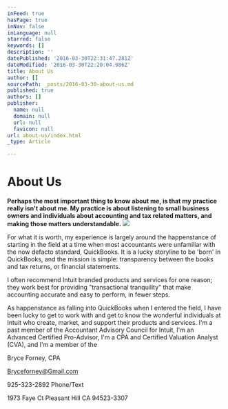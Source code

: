 ```yaml
---
inFeed: true
hasPage: true
inNav: false
inLanguage: null
starred: false
keywords: []
description: ''
datePublished: '2016-03-30T22:31:47.281Z'
dateModified: '2016-03-30T22:20:04.986Z'
title: About Us
author: []
sourcePath: _posts/2016-03-30-about-us.md
published: true
authors: []
publisher:
  name: null
  domain: null
  url: null
  favicon: null
url: about-us/index.html
_type: Article

---
```

# About Us

**Perhaps the most important thing to know about me, is that my practice really isn't about me. My practice is about listening to small business owners and individuals about accounting and tax related matters, and making those matters understandable.**
![](https://the-grid-user-content.s3-us-west-2.amazonaws.com/b6d71e4c-05d5-4d6e-acc2-f608cb05746f.jpg)

For what it is worth, my experience is largely around the happenstance of starting in the field at a time when most accountants were unfamiliar with the now defacto standard, QuickBooks. It is a lucky storyline to be 'born' in QuickBooks, and the mission is simple: transparency between the books and tax returns, or financial statements.

I often recommend Intuit branded products and services for one reason; they work best for providing "transactional tranquility" that make accounting accurate and easy to perform, in fewer steps.

As happenstance as falling into QuickBooks when I entered the field, I have been lucky to get to work with and get to know the wonderful individuals at Intuit who create, market, and support their products and services. I'm a past member of the Accountant Advisory Council for Intuit, I'm an Advanced Certified Pro-Advisor, I'm a CPA and Certified Valuation Analyst (CVA), and I'm a member of the 

Bryce Forney, CPA

Bryceforney@Gmail.com

925-323-2892 Phone/Text

1973 Faye Ct Pleasant Hill CA 94523-3307